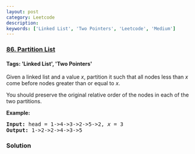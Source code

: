 ```yaml
---
layout: post
category: Leetcode
description: 
keywords: ['Linked List', 'Two Pointers', 'Leetcode', 'Medium']
---
```

### [86. Partition List](https://leetcode.com/problems/partition-list)

#### Tags: 'Linked List', 'Two Pointers'

<div class="content__u3I1 question-content__JfgR"><div><p>Given a linked list and a value <em>x</em>, partition it such that all nodes less than <em>x</em> come before nodes greater than or equal to <em>x</em>.</p>
<p>You should preserve the original relative order of the nodes in each of the two partitions.</p>
<p><strong>Example:</strong></p>
<pre><strong>Input:</strong> head = 1-&gt;4-&gt;3-&gt;2-&gt;5-&gt;2, <em>x</em> = 3
<strong>Output:</strong> 1-&gt;2-&gt;2-&gt;4-&gt;3-&gt;5
</pre>
</div></div>

### Solution
